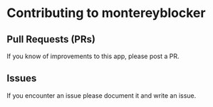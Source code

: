 # Contributing to montereyblocker

## Pull Requests (PRs)

If you know of improvements to this app, please post a PR.

## Issues

If you encounter an issue please document it and write an issue.
